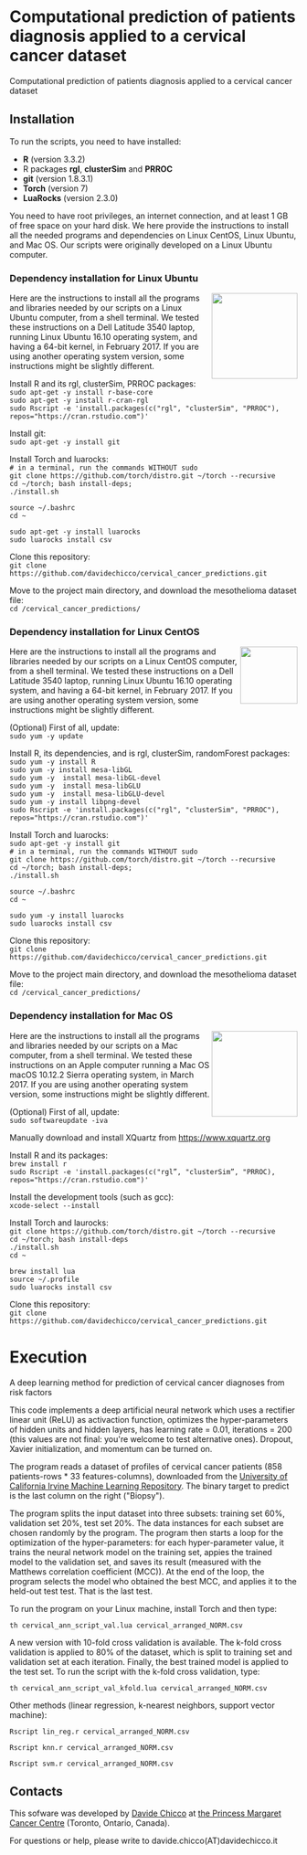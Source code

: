 
# Computational prediction of patients diagnosis applied to a cervical cancer dataset
Computational prediction of patients diagnosis applied to a cervical cancer dataset

## Installation
To run the scripts, you need to have installed:
* **R** (version 3.3.2)
* R packages **rgl**, **clusterSim** and **PRROC**
* **git** (version 1.8.3.1)
* **Torch** (version 7)
* **LuaRocks** (version 2.3.0)

You need to have root privileges, an internet connection, and at least 1 GB of free space on your hard disk. We here provide the instructions to install all the needed programs and dependencies on Linux CentOS, Linux Ubuntu, and Mac OS. Our scripts were originally developed on a Linux Ubuntu computer.

### Dependency installation for Linux Ubuntu
<img src="http://www.internetpost.it/wp-content/uploads/2016/04/ubuntu-head.png" width="150" align="right">
Here are the instructions to install all the programs and libraries needed by our scripts on a Linux Ubuntu computer, from a shell terminal. We tested these instructions on a Dell Latitude 3540 laptop, running Linux Ubuntu 16.10 operating system, and having a 64-bit kernel, in February 2017. If you are using another operating system version, some instructions might be slightly different.

Install R and its rgl, clusterSim, PRROC packages:<br>
`sudo apt-get -y install r-base-core`<br>
`sudo apt-get -y install r-cran-rgl`<br>
`sudo Rscript -e 'install.packages(c("rgl", "clusterSim", "PRROC"), repos="https://cran.rstudio.com")'`<br>

Install git:<br>
`sudo apt-get -y install git`<br>

Install Torch and luarocks:<br>
`# in a terminal, run the commands WITHOUT sudo`<br>
`git clone https://github.com/torch/distro.git ~/torch --recursive`<br>
`cd ~/torch; bash install-deps;`<br>
`./install.sh`<br>

`source ~/.bashrc`<br>
`cd ~`<br>

`sudo apt-get -y install luarocks`<br>
`sudo luarocks install csv`<br>

Clone this repository:<br>
`git clone https://github.com/davidechicco/cervical_cancer_predictions.git`<br>

Move to the project main directory, and download the mesothelioma dataset file:<br>
`cd /cervical_cancer_predictions/` <br>

### Dependency installation for Linux CentOS
<img src="http://brettspence.com/wp-content/uploads/2014/11/centos-7-logo-580x118.jpg" width="100" align="right">
Here are the instructions to install all the programs and libraries needed by our scripts on a Linux CentOS computer, from a shell terminal. We tested these instructions on a Dell Latitude 3540 laptop, running Linux Ubuntu 16.10 operating system, and having a 64-bit kernel, in February 2017. If you are using another operating system version, some instructions might be slightly different.

(Optional) First of all, update:<br>
`sudo yum -y update`

Install R, its dependencies, and is rgl, clusterSim, randomForest packages:<br>
`sudo yum -y install R` <br>
`sudo yum -y install mesa-libGL` <br>
`sudo yum -y  install mesa-libGL-devel` <br>
`sudo yum -y  install mesa-libGLU` <br>
`sudo yum -y  install mesa-libGLU-devel` <br>
`sudo yum -y install libpng-devel` <br>
`sudo Rscript -e 'install.packages(c("rgl", "clusterSim", "PRROC"), repos="https://cran.rstudio.com")'` <br>

Install Torch and luarocks:<br>
`sudo apt-get -y install git` <br>
`# in a terminal, run the commands WITHOUT sudo` <br>
`git clone https://github.com/torch/distro.git ~/torch --recursive` <br>
`cd ~/torch; bash install-deps;` <br>
`./install.sh` <br>

`source ~/.bashrc`<br>
`cd ~`<br>

`sudo yum -y install luarocks` <br>
`sudo luarocks install csv` <br>

Clone this repository:<br>
`git clone https://github.com/davidechicco/cervical_cancer_predictions.git`<br>

Move to the project main directory, and download the mesothelioma dataset file:<br>
`cd /cervical_cancer_predictions/` <br>

### Dependency installation for Mac OS
<img src="https://www.technobuffalo.com/wp-content/uploads/2015/06/Mac-OS-logo.jpg" width="150" align="right">
Here are the instructions to install all the programs and libraries needed by our scripts on a Mac computer, from a shell terminal. We tested these instructions on an Apple computer running a Mac OS macOS 10.12.2 Sierra operating system, in March 2017. If you are using another operating system version, some instructions might be slightly different.

(Optional) First of all, update:<br>
`sudo softwareupdate -iva`<br>

Manually download and install XQuartz from https://www.xquartz.org <br>

Install R and its packages:<br>
`brew install r`<br>
`sudo Rscript -e 'install.packages(c("rgl”, "clusterSim”, "PRROC), repos="https://cran.rstudio.com")' `<br>

Install the development tools (such as gcc):<br>
`xcode-select --install`<br>

Install Torch and laurocks:<br>
`git clone https://github.com/torch/distro.git ~/torch --recursive`<br>
`cd ~/torch; bash install-deps`<br>
`./install.sh`<br>
`cd ~`<br>

`brew install lua`<br>
`source ~/.profile`<br>
`sudo luarocks install csv`<br>

Clone this repository:<br>
`git clone https://github.com/davidechicco/cervical_cancer_predictions.git`<br>

# Execution
A deep learning method for prediction of cervical cancer diagnoses from risk factors

This code implements a deep artificial neural network which uses a rectifier linear unit (ReLU) as activaction function, optimizes the hyper-parameters of hidden units and hidden layers, has learning rate = 0.01, iterations = 200 (this values are not final: you're welcome to test alternative ones). Dropout, Xavier initialization, and momentum can be turned on.

The program reads a dataset of profiles of cervical cancer patients (858 patients-rows * 33 features-columns), downloaded from the [University of California Irvine Machine Learning Repository](http://archive.ics.uci.edu/ml/datasets/Cervical+cancer+%28Risk+Factors%29). The binary target to predict is the last column on the right ("Biopsy").

The program splits the input dataset into three subsets: training set 60%, validation set 20%, test set 20%. The data instances for each subset are chosen randomly by the program. The program then starts a loop for the optimization of the hyper-parameters: for each hyper-parameter value, it trains the neural network model on the training set, appies the trained model to the validation set, and saves its result (measured with the Matthews correlation coefficient (MCC)). At the end of the loop, the program selects the model who obtained the best MCC, and applies it to the held-out test test. That is the last test.

To run the program on your Linux machine, install Torch and then type:

`th cervical_ann_script_val.lua cervical_arranged_NORM.csv`

A new version with 10-fold cross validation is available. The k-fold cross validation is applied to 80% of the dataset, which is split to training set and validation set at each iteration. Finally, the best trained model is applied to the test set.
To run the script with the k-fold cross validation, type:

`th cervical_ann_script_val_kfold.lua cervical_arranged_NORM.csv`

Other methods (linear regression, k-nearest neighbors, support vector machine):


`Rscript lin_reg.r cervical_arranged_NORM.csv`

`Rscript knn.r cervical_arranged_NORM.csv`

`Rscript svm.r cervical_arranged_NORM.csv`


## Contacts
This sofware was developed by [Davide Chicco](http://www.DavideChicco.it) at [the Princess Margaret Cancer Centre](http://www.uhn.ca/PrincessMargaret/Research/) (Toronto, Ontario, Canada).

For questions or help, please write to davide.chicco(AT)davidechicco.it

